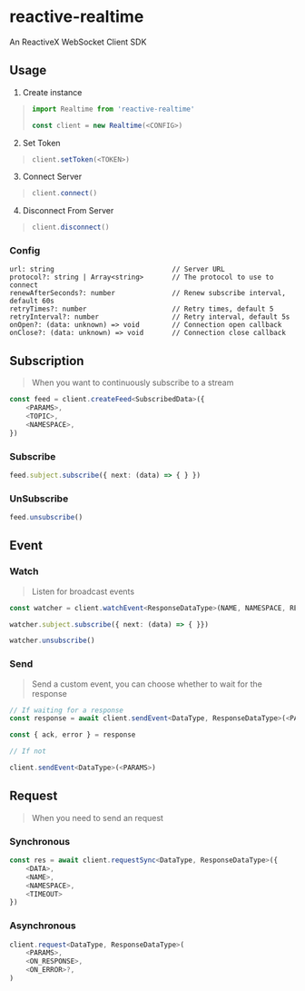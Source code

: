 # reactive-realtime
An ReactiveX WebSocket Client SDK

## Usage
1. Create instance
> ```ts
> import Realtime from 'reactive-realtime'
> 
> const client = new Realtime(<CONFIG>)
> ```

2. Set Token
> ```ts
> client.setToken(<TOKEN>)
> ```

3. Connect Server
> ```ts
> client.connect()
> ```

4. Disconnect From Server
> ```ts
> client.disconnect()
> ```

### Config

```   
url: string                             // Server URL
protocol?: string | Array<string>       // The protocol to use to connect
renewAfterSeconds?: number              // Renew subscribe interval, default 60s
retryTimes?: number                     // Retry times, default 5
retryInterval?: number                  // Retry interval, default 5s
onOpen?: (data: unknown) => void        // Connection open callback
onClose?: (data: unknown) => void       // Connection close callback
```

## Subscription
> When you want to continuously subscribe to a stream
```ts
const feed = client.createFeed<SubscribedData>({
    <PARAMS>,
    <TOPIC>,
    <NAMESPACE>,
})
```

### Subscribe
```ts
feed.subject.subscribe({ next: (data) => { } })
```

### UnSubscribe
```ts
feed.unsubscribe()
```

## Event

### Watch
> Listen for broadcast events
```ts
const watcher = client.watchEvent<ResponseDataType>(NAME, NAMESPACE, RESPOND)

watcher.subject.subscribe({ next: (data) => { }})

watcher.unsubscribe()
```
### Send
> Send a custom event, you can choose whether to wait for the response

```ts
// If waiting for a response
const response = await client.sendEvent<DataType, ResponseDataType>(<PARAMS>, true)

const { ack, error } = response

// If not

client.sendEvent<DataType>(<PARAMS>)

```


## Request
> When you need to send an request

### Synchronous
```ts
const res = await client.requestSync<DataType, ResponseDataType>({
    <DATA>,
    <NAME>,
    <NAMESPACE>,
    <TIMEOUT>
})
```

### Asynchronous
```ts
client.request<DataType, ResponseDataType>(
    <PARAMS>,
    <ON_RESPONSE>,
    <ON_ERROR>?,
)
```